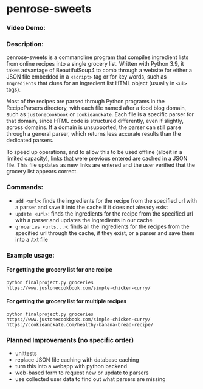 # penrose-sweets
### Video Demo:  <URL HERE>
### Description:

penrose-sweets is a commandline program that compiles ingredient lists from online recipes into a single grocery list. Written with Python 3.9, it takes advantage of BeautifulSoup4 to comb through a website for either a JSON file embedded in a `<script>` tag or for key words, such as `Ingredients` that clues for an ingredient list HTML object (usually in `<ul>` tags).

Most of the recipes are parsed through Python programs in the RecipeParsers directory, with each file named after a food blog domain, such as `justonecookbook` or `cookieandkate`. Each file is a specific parser for that domain, since HTML code is structured differently, even if slightly, across domains. If a domain is unsupported, the parser can still parse through a general parser, which returns less accurate results than the dedicated parsers.

To speed up operations, and to allow this to be used offline (albeit in a limited capacity), links that were previous entered are cached in a JSON file. This file updates as new links are entered and the user verified that the grocery list appears correct.

### Commands:

- `add <url>`: finds the ingredients for the recipe from the specified url with a parser and save it into the cache if it does not already exist
- `update <url>`: finds the ingredients for the recipe from the specified url with a parser and updates the ingredients in our cache
- `groceries <urls...>`: finds all the ingredients for the recipes from the specified url through the cache, if they exist, or a parser and save them into a .txt file

### Example usage:

#### For getting the grocery list for one recipe
```
python finalproject.py groceries https://www.justonecookbook.com/simple-chicken-curry/
```

#### For getting the grocery list for multiple recipes
```
python finalproject.py groceries https://www.justonecookbook.com/simple-chicken-curry/ https://cookieandkate.com/healthy-banana-bread-recipe/
```

### Planned Improvements (no specific order)

- unittests
- replace JSON file caching with database caching
- turn this into a webapp with python backend
- web-based form to request new or update to parsers
- use collected user data to find out what parsers are missing